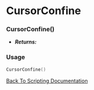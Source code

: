 # CursorConfine

### CursorConfine()
- ***Returns:*** 

### Usage

```Lua
CursorConfine()
```


[Back To Scripting Documentation](../README.md)
